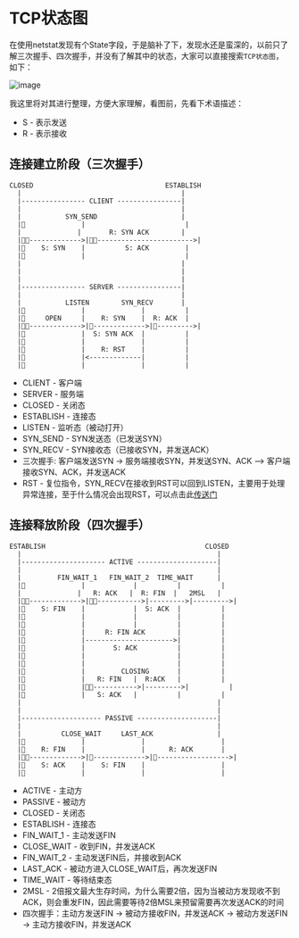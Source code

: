 # TCP状态图

在使用netstat发现有个State字段，于是脑补了下，发现水还是蛮深的，以前只了解三次握手、四次握手，并没有了解其中的状态，大家可以直接搜索`TCP状态图`，如下：

![image](http://www.cnitblog.com/images/cnitblog_com/wildon/544465b00200001s.png)

我这里将对其进行整理，方便大家理解，看图前，先看下术语描述：

* S - 表示发送
* R - 表示接收

## 连接建立阶段（三次握手）

```
CLOSED                                 ESTABLISH
  |                                        |
  |---------------- CLIENT ----------------|
  |                                        |
  |           SYN_SEND                     |
  |              |                         |
  |              |       R: SYN ACK        |
  |------------->|------------------------>|
  |    S: SYN    |          S: ACK         |
  |              |                         |
  |                                        |
  |                                        |
  |                                        |
  |---------------- SERVER ----------------|
  |                                        |
  |           LISTEN        SYN_RECV       |
  |              |              |          |
  |     OPEN     |    R: SYN    |  R: ACK  |
  |------------->|------------->|--------->|
  |              |  S: SYN ACK  |          |
  |              |              |          |
  |              |    R: RST    |          |
  |              |<-------------|          |
  |              |              |          |

```
* CLIENT - 客户端
* SERVER - 服务端
* CLOSED - 关闭态
* ESTABLISH - 连接态
* LISTEN - 监听态（被动打开）
* SYN_SEND - SYN发送态（已发送SYN）
* SYN_RECV - SYN接收态（已接收SYN，并发送ACK）
* 三次握手: 客户端发送SYN -> 服务端接收SYN，并发送SYN、ACK -->  客户端接收SYN、ACK，并发送ACK
* RST - 复位指令，SYN_RECV在接收到RST可以回到LISTEN，主要用于处理异常连接，至于什么情况会出现RST，可以点击此[传送门](https://my.oschina.net/costaxu/blog/127394)

## 连接释放阶段（四次握手）

```
ESTABLISH                                        CLOSED
  |                                                 |
  |--------------------- ACTIVE --------------------|
  |                                                 |
  |         FIN_WAIT_1   FIN_WAIT_2  TIME_WAIT      |
  |              |            |          |          |
  |              |   R: ACK   |  R: FIN  |   2MSL   |
  |------------->|----------->|--------->|--------->|
  |    S: FIN    |            |  S: ACK  |          |
  |              |            |          |          |
  |              |            |          |          |
  |              |     R: FIN ACK        |          |
  |              |---------------------->|          |
  |              |       S: ACK          |          |
  |              |                       |          |
  |              |                       |          |
  |              |         CLOSING       |          |
  |              |   R: FIN   |  R:ACK   |          |
  |              |----------->|--------->|          |
  |              |   S: ACK   |          |          |
  |                                                 |
  |                                                 |
  |-------------------- PASSIVE --------------------|
  |                                                 |
  |          CLOSE_WAIT     LAST_ACK                |
  |              |              |                   |
  |    R: FIN    |              |      R: ACK       |
  |------------->|------------->|------------------>|
  |    S: ACK    |    S: FIN    |                   |
  |              |              |                   |

```
* ACTIVE - 主动方
* PASSIVE - 被动方
* CLOSED - 关闭态
* ESTABLISH - 连接态
* FIN_WAIT_1 - 主动发送FIN
* CLOSE_WAIT - 收到FIN，并发送ACK
* FIN_WAIT_2 - 主动发送FIN后，并接收到ACK
* LAST_ACK - 被动方进入CLOSE_WAIT后，再次发送FIN
* TIME_WAIT - 等待结束态
* 2MSL - 2倍报文最大生存时间，为什么需要2倍，因为当被动方发现收不到ACK，则会重发FIN，因此需要等待2倍MSL来预留需要再次发送ACK的时间
* 四次握手：主动方发送FIN -> 被动方接收FIN，并发送ACK -> 被动方发送FIN -> 主动方接收FIN，并发送ACK 
